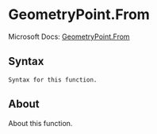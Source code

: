 # GeometryPoint.From

Microsoft Docs: [GeometryPoint.From](https://docs.microsoft.com/en-us/powerquery-m/geometrypoint-from)

## Syntax

```
Syntax for this function.
```

## About

About this function.

